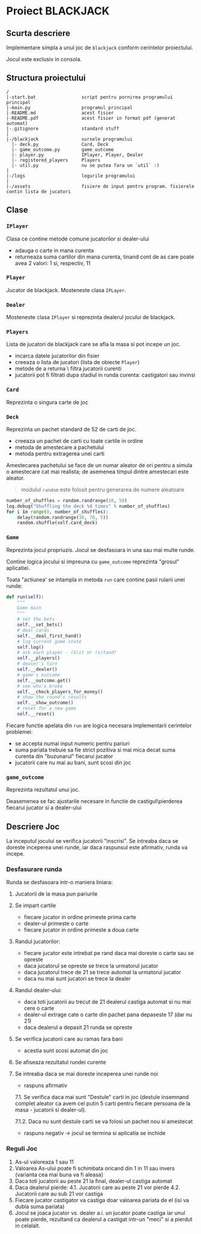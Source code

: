 # Proiect BLACKJACK

## Scurta descriere
Implementare simpla a unul joc de `blackjack` conform cerintelor proiectului.

Jocul este exclusiv in consola.

## Structura proiectului

```
/
|-start.bat                 script pentru pornirea programului principal
|-main.py                   programul principal
|-README.md                 acest fisier
|-README.pdf                acest fisier in format pdf (generat automat)
|-.gitignore                standard stuff
|
|-/blackjack                sursele programului
  |- deck.py                Card, Deck
  |- game_outcome.py        game_outcome
  |- player.py              IPlayer, Player, Dealer
  |- registered_players     Players
  |- util.py                nu se putea fara un `util` :)
|
|-/logs                     logurile programului
|
|-/assets                   fisiere de input pentru program. fisierele contin lista de jucatori
```

## Clase

### `IPlayer`

Clasa ce contine metode comune jucatorilor si dealer-ului

- adauga o carte in mana curenta
- returneaza suma cartilor din mana curenta, tinand cont de as care poate avea 2 valori: 1 si, respectiv, 11

### `Player`
Jucator de blackjack. Mosteneste clasa `IPLayer`.

### `Dealer`
Mosteneste clasa `IPlayer` si reprezinta dealerul jocului de blackjack.

### `Players`
Lista de jucatori de blackjack care se afla la masa si pot incepe un joc.

- incarca datele jucatorilor din fisier
- creeaza o lista de jucatori (lista de obiecte `Player`)
- metode de a returna \ filtra jucatorii curenti 
- jucatorii pot fi filtrati dupa stadiul in runda curenta: castigatori sau invinsi

### `Card`
Reprezinta o singura carte de joc

### `Deck`
Reprezinta un pachet standard de 52 de carti de joc.
- creeaza un pachet de carti cu toate cartile in ordine
- metoda de amestecare a pachetului
- metoda pentru extragerea unei carti

Amestecarea pachetului se face de un numar aleator de ori pentru a simula o amestecare cat mai realista; de asemenea timpul dintre amestecari este aleator.
> modulul `random` este folosit pentru generarea de numere aleatoare

```Python
number_of_shuffles = random.randrange(10, 50)
log.debug("Shuffling the deck %d times" % number_of_shuffles)
for i in range(0, number_of_shuffles):
    delay(random.randrange(30, 70, 5))
    random.shuffle(self.card_deck)
```

### `Game`
Reprezinta jocul propriuzis. Jocul se desfasoara in una sau mai multe runde.

Contine logica jocului si impreuna cu `game_outcome` reprezinta "grosul" aplicatiei.

Toata "actiunea' se intampla in metoda `run` care contine pasii rularii unei runde:

```Python
def run(self):
    """
    Game main
    """
    # set the bets
    self.__set_bets()
    # deal cards
    self.__deal_first_hand()
    # log current game state
    self.log()
    # ask each player - (h)it or (s)tand?
    self.__players()
    # dealer's turn
    self.__dealer()
    # game's outcome
    self.__outcome.get()
    # see who's broke
    self.__check_players_for_money()
    # show the round's results
    self.__show_outcome()
    # reset for a new game
    self.__reset()
```

Fiecare functie apelata din `run` are logica necesara implementarii cerintelor problemei:
- se accepta numai input numeric pentru pariuri
- suma pariata trebuie sa fie strict pozitiva si mai mica decat suma curenta din "buzunarul" fiecarui jucator
- jucatorii care nu mai au bani, sunt scosi din joc

### `game_outcome`
Reprezinta rezultatul unui joc.

Deasemenea se fac ajustarile necesare in functie de castigul\pierderea fiecarui jucator si a dealer-ului

## Descriere Joc

La inceputul jocului se verifica jucatorii "inscrisi". Se intreaba daca se doreste inceperea unei runde, iar daca raspunsul este afirmativ, runda va incepe.

### Desfasurare runda
Runda se desfasoara intr-o maniera liniara:
1. Jucatorii de la masa pun pariurile
2. Se impart cartile
    - fiecare jucator in ordine primeste prima carte
    - dealer-ul primeste o carte
    - fiecare jucator in ordine primeste a doua carte
3. Randul jucatorilor:
    - fiecare jucator este intrebat pe rand daca mai doreste o carte sau se opreste
    - daca jucatorul se opreste se trece la urmatorul jucator
    - daca jucatorul trece de 21 se trece automat la urmatorul jucator
    - daca nu mai sunt jucatori se trece la dealer
4. Randul dealer-ului:
    - daca toti jucatorii au trecut de 21 dealerul castiga automat si nu mai cere o carte
    - dealer-ul extrage cate o carte din pachet pana depaseste 17 (dar nu 21)
    - daca dealerul a depasit 21 runda se opreste
5. Se verifica jucatorii care au ramas fara bani
    - acestia sunt scosi automat din joc
6. Se afiseaza rezultatul rundei curente
7. Se intreaba daca se mai doreste inceperea unei runde noi
    - raspuns afirmativ <br/>
    
    7.1. Se verifica daca mai sunt "Destule" carti in joc (destule insemnand complet aleator ca avem cel putin 5 carti pentru fiecare persoana de la masa - jucatorii si dealer-ul).<br/>
    
    7.1.2. Daca nu sunt destule carti se va folosi un pachet nou si amestecat
    - raspuns negativ -> jocul se termina si aplicatia se inchide

### Reguli Joc
1. As-ul valoreaza 1 sau 11
2. Valoarea As-ului poate fi schimbata oricand din 1 in 11 sau invers (varianta cea mai buna va fi aleasa)
3. Daca toti jucatorii au peste 21 la final, dealer-ul castiga automat
4. Daca dealerul pierde:
4.1. Jucatorii care au peste 21 vor pierde
4.2. Jucatorii care au sub 21 vor castiga
5. Fiecare jucator castigator va castiga doar valoarea pariata de el (isi va dubla suma pariata)
6. Jocul se joaca jucator vs. dealer a.i. un jucator poate castiga iar unul poate pierde, rezultand ca dealerul a castigat intr-un "meci" si a pierdut in celalalt.